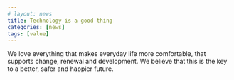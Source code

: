 ```yaml
---
# layout: news
title: Technology is a good thing
categories: [news]
tags: [value]
---
```


We love everything that makes everyday life more comfortable, that supports change, renewal and development. We believe that this is the key to a better, safer and happier future.
